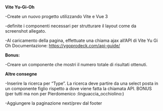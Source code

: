 **Vite Yu-Gi-Oh**

-Create un nuovo progetto utilizzando Vite e Vue 3 

-definite i componenti necessari per strutturare il layout come da screenshot allegato.

-Al caricamento della pagina, effettuate una chiama ajax all’API di Vite Yu Gi Oh
Documentazione: https://ygoprodeck.com/api-guide/

**Bonus:**

-Creare un componente che mostri il numero totale di risultati ottenuti.

**Altre consegne**

-Inserire la ricerca per “Type”.
La ricerca deve partire da una select posta in un componente figlio rispetto a dove viene fatta la chiamata API.
BONUS (per tutti ma non per Pierdomenico :linguaccia_occhiolino:)

-Aggiungere la paginazione next/prev dal footer